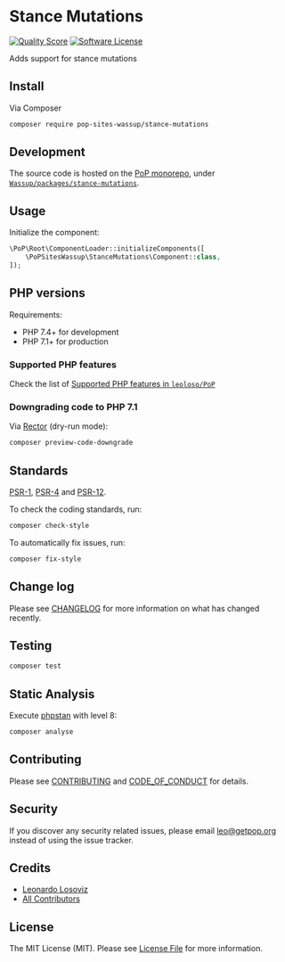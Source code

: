 # Stance Mutations

<!-- [![Build Status][ico-travis]][link-travis] -->
[![Quality Score][ico-code-quality]][link-code-quality]
[![Software License][ico-license]](LICENSE.md)

<!--
[![Latest Version on Packagist][ico-version]][link-packagist]
[![Coverage Status][ico-scrutinizer]][link-scrutinizer]
[![Total Downloads][ico-downloads]][link-downloads]
-->

Adds support for stance mutations

## Install

Via Composer

``` bash
composer require pop-sites-wassup/stance-mutations
```

## Development

The source code is hosted on the [PoP monorepo](https://github.com/leoloso/PoP), under [`Wassup/packages/stance-mutations`](https://github.com/leoloso/PoP/tree/master/layers/Wassup/packages/stance-mutations).

## Usage

Initialize the component:

``` php
\PoP\Root\ComponentLoader::initializeComponents([
    \PoPSitesWassup\StanceMutations\Component::class,
]);
```

## PHP versions

Requirements:

- PHP 7.4+ for development
- PHP 7.1+ for production

### Supported PHP features

Check the list of [Supported PHP features in `leoloso/PoP`](https://github.com/leoloso/PoP/#supported-php-features)

### Downgrading code to PHP 7.1

Via [Rector](https://github.com/rectorphp/rector) (dry-run mode):

```bash
composer preview-code-downgrade
```

## Standards

[PSR-1](https://www.php-fig.org/psr/psr-1), [PSR-4](https://www.php-fig.org/psr/psr-4) and [PSR-12](https://www.php-fig.org/psr/psr-12).

To check the coding standards, run:

``` bash
composer check-style
```

To automatically fix issues, run:

``` bash
composer fix-style
```

## Change log

Please see [CHANGELOG](CHANGELOG.md) for more information on what has changed recently.

## Testing

``` bash
composer test
```

## Static Analysis

Execute [phpstan](https://github.com/phpstan/phpstan) with level 8:

``` bash
composer analyse
```

## Contributing

Please see [CONTRIBUTING](CONTRIBUTING.md) and [CODE_OF_CONDUCT](CODE_OF_CONDUCT.md) for details.

## Security

If you discover any security related issues, please email leo@getpop.org instead of using the issue tracker.

## Credits

- [Leonardo Losoviz][link-author]
- [All Contributors][link-contributors]

## License

The MIT License (MIT). Please see [License File](LICENSE.md) for more information.

[ico-version]: https://img.shields.io/packagist/v/pop-sites-wassup/stance-mutations.svg?style=flat-square
[ico-license]: https://img.shields.io/badge/license-MIT-brightgreen.svg?style=flat-square
[ico-travis]: https://img.shields.io/travis/pop-sites-wassup/stance-mutations/master.svg?style=flat-square
[ico-scrutinizer]: https://img.shields.io/scrutinizer/coverage/g/pop-sites-wassup/stance-mutations.svg?style=flat-square
[ico-code-quality]: https://img.shields.io/scrutinizer/g/pop-sites-wassup/stance-mutations.svg?style=flat-square
[ico-downloads]: https://img.shields.io/packagist/dt/pop-sites-wassup/stance-mutations.svg?style=flat-square

[link-packagist]: https://packagist.org/packages/pop-sites-wassup/stance-mutations
[link-travis]: https://travis-ci.org/pop-sites-wassup/stance-mutations
[link-scrutinizer]: https://scrutinizer-ci.com/g/pop-sites-wassup/stance-mutations/code-structure
[link-code-quality]: https://scrutinizer-ci.com/g/pop-sites-wassup/stance-mutations
[link-downloads]: https://packagist.org/packages/pop-sites-wassup/stance-mutations
[link-author]: https://github.com/leoloso
[link-contributors]: ../../../../../../contributors
